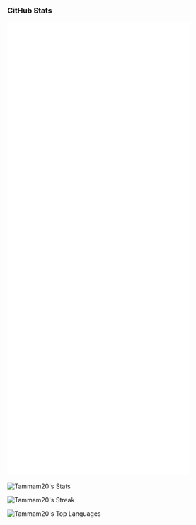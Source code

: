 ### GitHub Stats

<p align="left"><img src="https://raw.githubusercontent.com/tammam20/tammam20/main/github-metrics.svg" /></p>

![Tammam20's Stats](https://github-readme-stats.vercel.app/api?username=Tammam20&theme=vue-dark&show_icons=true&hide_border=true&count_private=true)

![Tammam20's Streak](https://github-readme-streak-stats.herokuapp.com/?user=Tammam20&theme=vue-dark&hide_border=true)

![Tammam20's Top Languages](https://github-readme-stats.vercel.app/api/top-langs/?username=Tammam20&theme=vue-dark&show_icons=true&hide_border=true&layout=compact)

